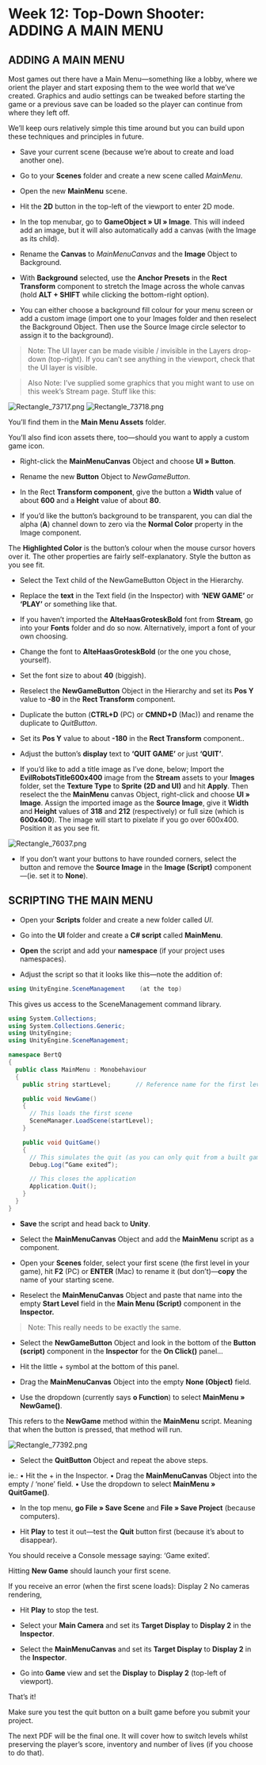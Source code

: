 # Week 12: Top-Down Shooter: ADDING A MAIN MENU

## ADDING A MAIN MENU

Most games out there have a Main Menu—something like a lobby, where we orient the player and start exposing them to the wee world that we’ve created. Graphics and audio settings can be tweaked before starting the game or a previous save can be loaded so the player can continue from where they left off.

We’ll keep ours relatively simple this time around but you can build upon these techniques and principles in future.

- 	Save your current scene (because we’re about to create and load another one).

- 	Go to your **Scenes** folder and create a new scene called _MainMenu_.

- 	Open the new **MainMenu** scene.

- 	Hit the **2D** button in the top-left of the viewport to enter 2D mode.

- 	In the top menubar, go to **GameObject » UI » Image**. This will indeed add an image,
but it will also automatically add a canvas (with the Image as its child).

-	Rename the **Canvas** to _MainMenuCanvas_ and the **Image** Object to Background.

- With **Background** selected, use the **Anchor Presets** in the **Rect Transform** component
to stretch the Image across the whole canvas (hold **ALT + SHIFT** while clicking the
bottom-right option).

-	You can either choose a background fill colour for your menu screen or add a custom
image (import one to your Images folder and then reselect the Background Object.
Then use the Source Image circle selector to assign it to the background).

>Note: The UI layer can be made visible / invisible in the Layers drop-down (top-right). If
you can’t see anything in the viewport, check that the UI layer is visible.

>Also Note: I’ve supplied some graphics that you might want to use on this week’s Stream
page. Stuff like this:

![Rectangle_73717.png](images/Rectangle_73717.png)  ![Rectangle_73718.png](images/Rectangle_73718.png)

You’ll find them in the **Main Menu Assets** folder.

You’ll also find icon assets there, too—should you want to apply a custom game icon.

- 	Right-click the **MainMenuCanvas** Object and choose **UI » Button**.

- 	Rename the new **Button** Object to _NewGameButton_.

- 	In the Rect **Transform component**, give the button a **Width** value of about **600** and
a **Height** value of about **80**.

-	If you’d like the button’s background to be transparent, you can dial the alpha (**A**) channel
down to zero via the **Normal Color** property in the Image component.

  The **Highlighted Color** is the button’s colour when the mouse cursor hovers over it.
The other properties are fairly self-explanatory. Style the button as you see fit.

- 	Select the Text child of the NewGameButton Object in the Hierarchy.

- 	Replace the **text** in the Text field (in the Inspector) with **‘NEW GAME’** or **‘PLAY’** or something like that.

-	If you haven’t imported the **AlteHaasGroteskBold** font from **Stream**, go into your **Fonts** folder and do so now. Alternatively, import a font of your own choosing.

-	Change the font to **AlteHaasGroteskBold** (or the one you chose, yourself).

-	Set the font size to about **40** (biggish).

- Reselect the **NewGameButton** Object in the Hierarchy and set its **Pos Y** value to **-80** in the **Rect Transform** component.

-	Duplicate the button (**CTRL+D** (PC) or **CMND+D** (Mac)) and rename the duplicate to
_QuitButton_.

-	Set its **Pos Y** value to about **-180** in the **Rect Transform** component..

- Adjust the button’s **display** text to **‘QUIT GAME’** or just **‘QUIT’**.

- If you’d like to add a title image as I’ve done, below; Import the **EvilRobotsTitle600x400**
image from the **Stream** assets to your **Images** folder, set the **Texture Type** to **Sprite**
**(2D and UI)** and hit **Apply**. Then reselect the the **MainMenu** canvas Object, right-click and
choose **UI » Image**. Assign the imported image as the **Source Image**, give it **Width** and
**Height** values of **318** and **212** (respectively) or full size (which is **600x400**). The image will
start to pixelate if you go over 600x400. Position it as you see fit.

![Rectangle_76037.png](images/Rectangle_76037.png)  

-	If you don’t want your buttons to have rounded corners, select the button and remove the
**Source Image** in the **Image (Script)** component—(ie. set it to **None**).


## SCRIPTING THE MAIN MENU

- Open your **Scripts** folder and create a new folder called _UI_.

-	Go into the **UI** folder and create a **C\# script** called **MainMenu**.

-	**Open** the script and add your **namespace** (if your project uses namespaces).

-	Adjust the script so that it looks like this—note the addition of:

```C#
using UnityEngine.SceneManagement    (at the top)
```

This gives us access to the SceneManagement command library.

```C#
using System.Collections;
using System.Collections.Generic;
using UnityEngine;
using UnityEngine.SceneManagement;

namespace BertQ
{
  public class MainMenu : Monobehaviour
  {
    public string startLevel;		// Reference name for the first level of the game

    public void NewGame()
    {
      // This loads the first scene
      SceneManager.LoadScene(startLevel);
    }

    public void QuitGame()
    {
      // This simulates the quit (as you can only quit from a built game)
      Debug.Log(“Game exited”);

      // This closes the application
      Application.Quit();
    }
  }
}
```

-	**Save** the script and head back to **Unity**.

-	Select the **MainMenuCanvas** Object and add the **MainMenu** script as a component.

-	Open your **Scenes** folder, select your first scene (the first level in your game), hit **F2** (PC) or **ENTER** (Mac) to rename it (but don’t)—**copy** the name of your starting scene.

-	Reselect the **MainMenuCanvas** Object and paste that name into the empty **Start Level** field
in the **Main Menu (Script)** component in the **Inspector.**

>Note: This really needs to be exactly the same.

-	Select the **NewGameButton** Object and look in the bottom of the **Button (script)**
component in the **Inspector** for the **On Click()** panel...

-	Hit the little + symbol at the bottom of this panel.

-	Drag the **MainMenuCanvas** Object into the empty **None (Object)** field.

-	Use the dropdown (currently says **o Function**) to select **MainMenu » NewGame()**.

  This refers to the **NewGame** method within the **MainMenu** script.
Meaning that when the button is pressed, that method will run.

![Rectangle_77392.png](images/Rectangle_77392.png)

-	Select the **QuitButton** Object and repeat the above steps.

  ie.:
          •	Hit the  +  in the Inspector.
          •	Drag the **MainMenuCanvas** Object into the empty / ‘none’ field.
          •	Use the dropdown to select **MainMenu » QuitGame()**.

-	In the top menu, **go File » Save Scene** and **File » Save Project** (because computers).

-	Hit **Play** to test it out—test the **Quit** button first (because it’s about to disappear).

  You should receive a Console message saying: ‘Game exited’.

  Hitting **New Game** should launch your first scene.

  If you receive an error (when the first scene loads): Display 2 No cameras rendering,

-	Hit **Play** to stop the test.

-	Select your **Main Camera** and set its **Target Display** to **Display 2** in the **Inspector**.

-	Select the **MainMenuCanvas** and set its **Target Display** to **Display 2** in the
**Inspector**.

-	Go into **Game** view and set the **Display** to **Display 2** (top-left of viewport).

That’s it!

Make sure you test the quit button on a built game before you submit your project.

The next PDF will be the final one. It will cover how to switch levels whilst preserving the player’s score, inventory and number of lives (if you choose to do that).
